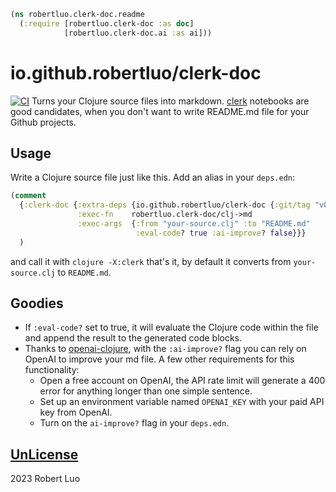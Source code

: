 ```clojure
(ns robertluo.clerk-doc.readme
  (:require [robertluo.clerk-doc :as doc]
            [robertluo.clerk-doc.ai :as ai]))
```
 # io.github.robertluo/clerk-doc
 [![CI](https://github.com/robertluo/clerk-doc/actions/workflows/main.yml/badge.svg)](https://github.com/robertluo/clerk-doc/actions/workflows/main.yml)
 Turns your Clojure source files into markdown. [clerk](https://github.com/nextjournal/clerk) notebooks are good 
 candidates, when you don't want to write README.md file for your Github projects.
 ## Usage
 
 Write a Clojure source file just like this.
 Add an alias in your `deps.edn`: 
```clojure
(comment
  {:clerk-doc {:extra-deps {io.github.robertluo/clerk-doc {:git/tag "v0.1.0" :git/sha "xxxxxx"}}
               :exec-fn    robertluo.clerk-doc/clj->md
               :exec-args  {:from "your-source.clj" :to "README.md"
                            :eval-code? true :ai-improve? false}}}
  )
```
 and call it with `clojure -X:clerk` that's it, by default it converts from `your-source.clj` to `README.md`.   
 ## Goodies
  - If `:eval-code?` set to true, it will evaluate the Clojure code within the file and append the result to 
    the generated code blocks.
  - Thanks to [openai-clojure](https://github.com/wkok/openai-clojure), with the
    `:ai-improve?` flag you can rely on OpenAI to improve your md file.  A few other
    requirements for this functionality: 
    - Open a free account on OpenAI, the API rate limit will generate  a 400 error for anything longer than one simple sentence.
    - Set up an environment variable named `OPENAI_KEY` with your paid API key from OpenAI.
    - Turn on the `ai-improve?` flag in your `deps.edn`.
    
 ## [UnLicense](https://unlicense.org/)
 2023 Robert Luo
